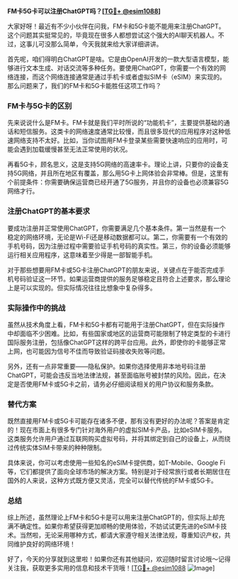**FM卡5G卡可以注册ChatGPT吗？[[TG💪+ @esim1088](https://t.me/s/esim1088)]**

大家好呀！最近有不少小伙伴在问我，FM卡和5G卡能不能用来注册ChatGPT。这个问题其实挺常见的，毕竟现在很多人都想尝试这个强大的AI聊天机器人。不过，这事儿可没那么简单，今天我就来给大家详细讲讲。

首先呢，咱们得明白ChatGPT是啥。它是由OpenAI开发的一款大型语言模型，能够进行文本生成、对话交流等多种任务。要使用ChatGPT，你需要一个有效的网络连接，而这个网络连接通常是通过手机卡或者虚拟SIM卡（eSIM）来实现的。那么问题来了，我们的FM卡和5G卡能胜任这项工作吗？

### FM卡与5G卡的区别

先来说说什么是FM卡。FM卡就是我们平时所说的“功能机卡”，主要提供基础的通话和短信服务。这类卡的网络速度通常比较慢，而且很多现代的应用程序对这种低速网络支持不太好。比如，当你试图用FM卡登录某些需要快速响应的应用时，可能会遇到加载缓慢甚至无法正常使用的状况。

再看5G卡，顾名思义，这是支持5G网络的高速率卡。理论上讲，只要你的设备支持5G网络，并且所在地区有覆盖，那么用5G卡上网体验会非常棒。但是，这里有个前提条件：你需要确保运营商已经开通了5G服务，并且你的设备也必须兼容5G网络才行。

### 注册ChatGPT的基本要求

要成功注册并正常使用ChatGPT，你需要满足几个基本条件。第一当然是有一个稳定的网络环境，无论是Wi-Fi还是移动数据都可以。第二，你需要有一个有效的手机号码，因为注册过程中需要验证手机号码的真实性。第三，你的设备必须能够运行相关应用程序，这意味着至少得是一部智能手机。

对于那些想要用FM卡或5G卡注册ChatGPT的朋友来说，关键点在于能否完成手机号码验证这一环节。如果运营商提供的服务足够稳定且符合上述要求，那么理论上是可以实现的。但实际情况往往比想象中复杂得多。

### 实际操作中的挑战

虽然从技术角度上看，FM卡和5G卡都有可能用于注册ChatGPT，但在实际操作中却面临不少困难。比如，有些国家或地区的运营商可能限制了特定类型的卡进行国际服务注册，包括像ChatGPT这样的跨平台应用。此外，即使你的卡能够正常上网，也可能因为信号不佳而导致验证码接收失败等问题。

另外，还有一点非常重要——隐私保护。如果你选择使用非本地号码注册ChatGPT，可能会违反当地法律法规，甚至面临账号被封禁的风险。因此，在决定是否使用FM卡或5G卡之前，请务必仔细阅读相关的用户协议和服务条款。

### 替代方案

既然直接用FM卡或5G卡可能存在诸多不便，那有没有更好的办法呢？答案是肯定的！现在市面上有很多专门针对海外用户的虚拟SIM卡产品，比如eSIM卡服务。这类服务允许用户通过互联网购买虚拟号码，并将其绑定到自己的设备上，从而绕过传统实体SIM卡带来的种种限制。

具体来说，你可以考虑使用一些知名的eSIM卡提供商，如T-Mobile、Google Fi等，它们都提供了面向全球市场的解决方案。特别是对于经常旅行或者长期居住在国外的人来说，这种方式既方便又灵活，完全可以替代传统的FM卡或5G卡。

### 总结

综上所述，虽然理论上FM卡和5G卡是可以用来注册ChatGPT的，但实际上却充满不确定性。如果你希望获得更加顺畅的使用体验，不妨试试更先进的eSIM卡技术。当然啦，无论采用哪种方式，都请大家遵守相关法律法规，尊重知识产权，共同维护良好的网络环境！

好了，今天的分享就到这里啦！如果你还有其他疑问，欢迎随时留言讨论哦～记得关注我，获取更多实用的信息和技术干货哦！[[TG💪+ @esim1088](https://t.me/s/esim1088) ![Image](https://i.postimg.cc/4NQfJmqS/Snipaste-2025-05-13-00-14-12.png)]